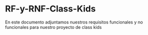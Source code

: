 # RF-y-RNF-Class-Kids
En este documento adjuntamos nuestros requisitos funcionales y no funcionales para nuestro proyecto de class kids
